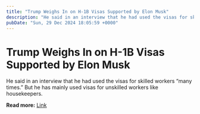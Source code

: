 ```yaml
---
title: "Trump Weighs In on H-1B Visas Supported by Elon Musk"
description: "He said in an interview that he had used the visas for skilled workers “many times.” But he has mainly used visas for unskilled workers like housekeepers."
pubDate: "Sun, 29 Dec 2024 18:05:59 +0000"
---
```


# Trump Weighs In on H-1B Visas Supported by Elon Musk

He said in an interview that he had used the visas for skilled workers “many times.” But he has mainly used visas for unskilled workers like housekeepers.

**Read more:** [Link](https://www.nytimes.com/2024/12/28/business/trump-immigration-h1b-visa.html)